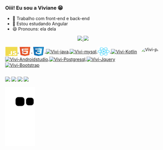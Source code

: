 ### Oiii! Eu sou a Viviane 😁


- 🔭 Trabalho com front-end e back-end
- 🌱 Estou estudando Angular
- 😄 Pronouns: ela dela

<div align="center">
   <a href="https://github.com/vivianedscorrea">
  <img height="180em" src="https://github-readme-stats.vercel.app/api?username=vivianedscorrea&show_icons=true&theme=dracula&include_all_commits=true&count_private=true"/>
  <img height="180em" src="https://github-readme-stats.vercel.app/api/top-langs/?username=vivianedscorrea&layout=compact&langs_count=7&theme=dracula"/>
</div>
  <div style="display: inline_block"><br>
  <img align="center" alt="Vivi-Js" height="30" width="40" src="https://raw.githubusercontent.com/devicons/devicon/master/icons/javascript/javascript-plain.svg"/>
  <img align="center" alt="Vivi-HTML" height="30" width="40" src="https://raw.githubusercontent.com/devicons/devicon/master/icons/html5/html5-original.svg"/>
  <img align="center" alt="Vivi-CSS" height="30" width="40" src="https://raw.githubusercontent.com/devicons/devicon/master/icons/css3/css3-original.svg"/>
  <img align="center" alt="Vivi-java" height="70" width="40" src="https://cdn.jsdelivr.net/gh/devicons/devicon/icons/java/java-plain.svg"/>
  <img align="center" alt="Vivi-mysql" height="70" width="40" src="https://cdn.jsdelivr.net/gh/devicons/devicon/icons/mysql/mysql-plain-wordmark.svg"/>
  <img align="right" alt="Vivi-pic" height="150" style="border-radius:50px;" src=https://i.picasion.com/pic92/d01e61c550dce019dd547eb03b767d5b.gif>
  <img align="center" alt="Vivi-React" height="30" width="40" src="https://raw.githubusercontent.com/devicons/devicon/master/icons/react/react-original.svg"/>
  <img align="center" alt="Vivi-Kotlin" height="30" width="40" src="https://cdn.jsdelivr.net/gh/devicons/devicon/icons/kotlin/kotlin-original.svg"/>
  <img align="center" alt="Vivi-Androidstudio" height="60" width="40" src="https://cdn.jsdelivr.net/gh/devicons/devicon/icons/androidstudio/androidstudio-original.svg" />
  <img align="center" alt="Vivi-Postgresql" height="60" width="40" src="https://cdn.jsdelivr.net/gh/devicons/devicon/icons/postgresql/postgresql-original.svg" />
  <img align="center" alt="Vivi-Jquery" height="60" width="40" src="https://cdn.jsdelivr.net/gh/devicons/devicon/icons/jquery/jquery-original.svg" />
  <img align="center" alt="Vivi-Bootstrap" height="60" width="40" src="https://cdn.jsdelivr.net/gh/devicons/devicon/icons/bootstrap/bootstrap-original.svg" />
</div>
  
  ##
  
  <div> 
  <a href="https://instagram.com/scorrea_vivi" target="_blank"><img src="https://img.shields.io/badge/-Instagram-%23E4405F?style=for-the-badge&logo=instagram&logoColor=white" target="_blank"></a>
 <a href=https://discord.com/channels/@me target="_blank"><img src="https://img.shields.io/badge/Discord-7289DA?style=for-the-badge&logo=discord&logoColor=white" target="_blank"></a> 
  <a href = "mailto:vivianecorreasv@gmail.com"><img src="https://img.shields.io/badge/-Gmail-%23333?style=for-the-badge&logo=gmail&logoColor=white" target="_blank"></a>
  <a href=https://www.linkedin.com/in/viviane-corr%C3%AAa-5a93b7177/ target="_blank"><img src="https://img.shields.io/badge/-LinkedIn-%230077B5?style=for-the-badge&logo=linkedin&logoColor=white" target="_blank"></a> 
 
  ![Snake animation](https://github.com/vivianedscorrea/vivianedscorrea/blob/output/github-contribution-grid-snake.svg)
 
</div>
